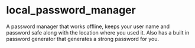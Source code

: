 # local_password_manager
A password manager that works offline, keeps your user name and password safe along with the location where you used it. Also has a built in password generator that generates a strong password for you.
